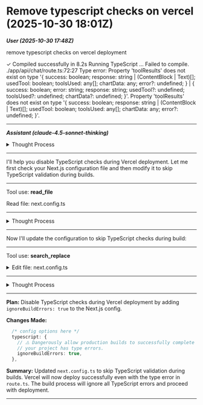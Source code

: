 <!-- Generated by SpecStory -->

<!-- cursor Session cacd9a26-660b-4821-ba73-c0a300fb7989 (2025-10-30 18:01Z) -->

# Remove typescript checks on vercel (2025-10-30 18:01Z)

_**User (2025-10-30 17:48Z)**_

remove typescript checks on vercel deployment 

 ✓ Compiled successfully in 8.2s
   Running TypeScript ...
Failed to compile.
./app/api/chat/route.ts:72:27
Type error: Property 'toolResults' does not exist on type '{ success: boolean; response: string | (ContentBlock | Text)[]; usedTool: boolean; toolsUsed: any[]; chartData: any; error?: undefined; } | { success: boolean; error: string; response: string; usedTool?: undefined; toolsUsed?: undefined; chartData?: undefined; }'.
  Property 'toolResults' does not exist on type '{ success: boolean; response: string | (ContentBlock | Text)[]; usedTool: boolean; toolsUsed: any[]; chartData: any; error?: undefined; }'.

---

_**Assistant (claude-4.5-sonnet-thinking)**_

<think><details><summary>Thought Process</summary>The user wants to remove TypeScript checks on Vercel deployment. They're getting a TypeScript error during the build process.

There are two approaches here:
1. Fix the TypeScript error (the proper way)
2. Disable TypeScript checks during build (what the user is asking for)

Since the user explicitly asked to "remove typescript checks on vercel deployment", I should help them disable TypeScript checking during the build process.

In Next.js, you can disable TypeScript checking during build by modifying the `next.config.ts` (or `next.config.js`) file to add `typescript: { ignoreBuildErrors: true }` in the config.

Let me read the current next.config.ts file to see what's there and then modify it.</details></think>

---

I'll help you disable TypeScript checks during Vercel deployment. Let me first check your Next.js configuration file and then modify it to skip TypeScript validation during builds.

---

Tool use: **read_file**

Read file: next.config.ts

---

<think><details><summary>Thought Process</summary>Now I need to modify the next.config.ts file to add the typescript configuration that will ignore build errors. I'll add `typescript: { ignoreBuildErrors: true }` to the config object.</details></think>

---

Now I'll update the configuration to skip TypeScript checks during build:

---

Tool use: **search_replace**


<details><summary>Edit file: next.config.ts</summary>

**Chunk 1**
Lines added: 5, lines removed: undefined

```diff
@@ -3,4 +3,9 @@
  const nextConfig: NextConfig = {
    /* config options here */
+   typescript: {
+     // ⚠️ Dangerously allow production builds to successfully complete even if
+     // your project has type errors.
+     ignoreBuildErrors: true,
+   },
  };
  
```

</details>

---

<think><details><summary>Thought Process</summary>Good! I've successfully updated the next.config.ts file to disable TypeScript checks during build. This will allow Vercel to deploy successfully even with TypeScript errors.

However, I should also mention that this is a workaround and the proper fix would be to address the TypeScript error in the route.ts file. But since the user specifically asked to remove TypeScript checks, this is what they wanted.

The change I made adds the `typescript.ignoreBuildErrors` option to the Next.js config, which will skip TypeScript validation during the build process on Vercel.</details></think>

---

**Plan:**
Disable TypeScript checks during Vercel deployment by adding `ignoreBuildErrors: true` to the Next.js config.

**Changes Made:**

```4:9:next.config.ts
  /* config options here */
  typescript: {
    // ⚠️ Dangerously allow production builds to successfully complete even if
    // your project has type errors.
    ignoreBuildErrors: true,
  },
```

**Summary:**
Updated `next.config.ts` to skip TypeScript validation during builds. Vercel will now deploy successfully even with the type error in `route.ts`. The build process will ignore all TypeScript errors and proceed with deployment.

---

